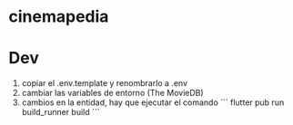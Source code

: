 # cinemapedia

# Dev

1. copiar el .env.template y renombrarlo a .env
2. cambiar las variables de entorno (The MovieDB)
3. cambios en la entidad, hay que ejecutar el comando
´´´
flutter pub run build_runner build
´´´
